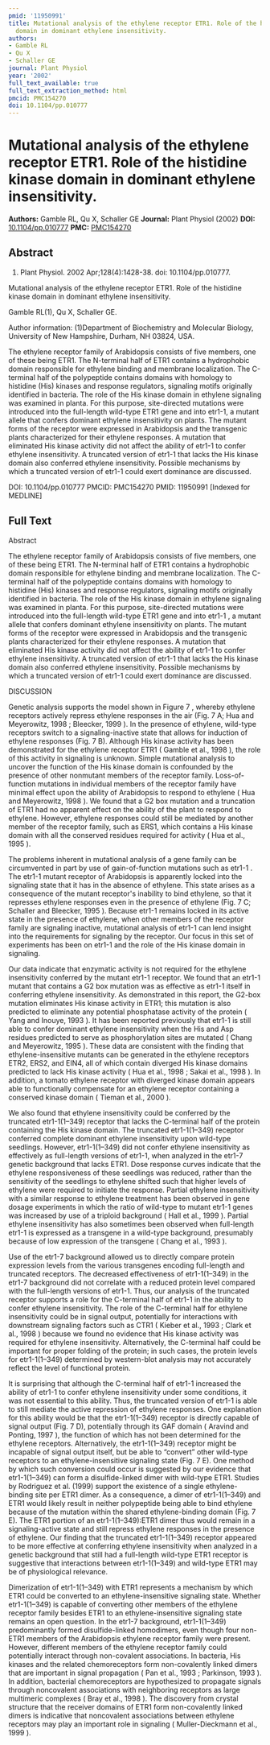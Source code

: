 ```yaml
---
pmid: '11950991'
title: Mutational analysis of the ethylene receptor ETR1. Role of the histidine kinase
  domain in dominant ethylene insensitivity.
authors:
- Gamble RL
- Qu X
- Schaller GE
journal: Plant Physiol
year: '2002'
full_text_available: true
full_text_extraction_method: html
pmcid: PMC154270
doi: 10.1104/pp.010777
---
```


# Mutational analysis of the ethylene receptor ETR1. Role of the histidine kinase domain in dominant ethylene insensitivity.
**Authors:** Gamble RL, Qu X, Schaller GE
**Journal:** Plant Physiol (2002)
**DOI:** [10.1104/pp.010777](https://doi.org/10.1104/pp.010777)
**PMC:** [PMC154270](https://www.ncbi.nlm.nih.gov/pmc/articles/PMC154270/)

## Abstract

1. Plant Physiol. 2002 Apr;128(4):1428-38. doi: 10.1104/pp.010777.

Mutational analysis of the ethylene receptor ETR1. Role of the histidine kinase 
domain in dominant ethylene insensitivity.

Gamble RL(1), Qu X, Schaller GE.

Author information:
(1)Department of Biochemistry and Molecular Biology, University of New 
Hampshire, Durham, NH 03824, USA.

The ethylene receptor family of Arabidopsis consists of five members, one of 
these being ETR1. The N-terminal half of ETR1 contains a hydrophobic domain 
responsible for ethylene binding and membrane localization. The C-terminal half 
of the polypeptide contains domains with homology to histidine (His) kinases and 
response regulators, signaling motifs originally identified in bacteria. The 
role of the His kinase domain in ethylene signaling was examined in planta. For 
this purpose, site-directed mutations were introduced into the full-length 
wild-type ETR1 gene and into etr1-1, a mutant allele that confers dominant 
ethylene insensitivity on plants. The mutant forms of the receptor were 
expressed in Arabidopsis and the transgenic plants characterized for their 
ethylene responses. A mutation that eliminated His kinase activity did not 
affect the ability of etr1-1 to confer ethylene insensitivity. A truncated 
version of etr1-1 that lacks the His kinase domain also conferred ethylene 
insensitivity. Possible mechanisms by which a truncated version of etr1-1 could 
exert dominance are discussed.

DOI: 10.1104/pp.010777
PMCID: PMC154270
PMID: 11950991 [Indexed for MEDLINE]

## Full Text

Abstract

The ethylene receptor family of Arabidopsis consists of five members, one of these being ETR1. The N-terminal half of ETR1 contains a hydrophobic domain responsible for ethylene binding and membrane localization. The C-terminal half of the polypeptide contains domains with homology to histidine (His) kinases and response regulators, signaling motifs originally identified in bacteria. The role of the His kinase domain in ethylene signaling was examined in planta. For this purpose, site-directed mutations were introduced into the full-length wild-type ETR1 gene and into etr1-1 , a mutant allele that confers dominant ethylene insensitivity on plants. The mutant forms of the receptor were expressed in Arabidopsis and the transgenic plants characterized for their ethylene responses. A mutation that eliminated His kinase activity did not affect the ability of etr1-1 to confer ethylene insensitivity. A truncated version of etr1-1 that lacks the His kinase domain also conferred ethylene insensitivity. Possible mechanisms by which a truncated version of etr1-1 could exert dominance are discussed.

DISCUSSION

Genetic analysis supports the model shown in Figure 7 , whereby ethylene receptors actively repress ethylene responses in the air (Fig. 7 A; Hua and Meyerowitz, 1998 ; Bleecker, 1999 ). In the presence of ethylene, wild-type receptors switch to a signaling-inactive state that allows for induction of ethylene responses (Fig. 7 B). Although His kinase activity has been demonstrated for the ethylene receptor ETR1 ( Gamble et al., 1998 ), the role of this activity in signaling is unknown. Simple mutational analysis to uncover the function of the His kinase domain is confounded by the presence of other nonmutant members of the receptor family. Loss-of-function mutations in individual members of the receptor family have minimal effect upon the ability of Arabidopsis to respond to ethylene ( Hua and Meyerowitz, 1998 ). We found that a G2 box mutation and a truncation of ETR1 had no apparent effect on the ability of the plant to respond to ethylene. However, ethylene responses could still be mediated by another member of the receptor family, such as ERS1, which contains a His kinase domain with all the conserved residues required for activity ( Hua et al., 1995 ).

The problems inherent in mutational analysis of a gene family can be circumvented in part by use of gain-of-function mutations such as etr1-1 . The etr1-1 mutant receptor of Arabidopsis is apparently locked into the signaling state that it has in the absence of ethylene. This state arises as a consequence of the mutant receptor's inability to bind ethylene, so that it represses ethylene responses even in the presence of ethylene (Fig. 7 C; Schaller and Bleecker, 1995 ). Because etr1-1 remains locked in its active state in the presence of ethylene, when other members of the receptor family are signaling inactive, mutational analysis of etr1-1 can lend insight into the requirements for signaling by the receptor. Our focus in this set of experiments has been on etr1-1 and the role of the His kinase domain in signaling.

Our data indicate that enzymatic activity is not required for the ethylene insensitivity conferred by the mutant etr1-1 receptor. We found that an etr1-1 mutant that contains a G2 box mutation was as effective as etr1-1 itself in conferring ethylene insensitivity. As demonstrated in this report, the G2-box mutation eliminates His kinase activity in ETR1; this mutation is also predicted to eliminate any potential phosphatase activity of the protein ( Yang and Inouye, 1993 ). It has been reported previously that etr1-1 is still able to confer dominant ethylene insensitivity when the His and Asp residues predicted to serve as phosphorylation sites are mutated ( Chang and Meyerowitz, 1995 ). These data are consistent with the finding that ethylene-insensitive mutants can be generated in the ethylene receptors ETR2, ERS2, and EIN4, all of which contain diverged His kinase domains predicted to lack His kinase activity ( Hua et al., 1998 ; Sakai et al., 1998 ). In addition, a tomato ethylene receptor with diverged kinase domain appears able to functionally compensate for an ethylene receptor containing a conserved kinase domain ( Tieman et al., 2000 ).

We also found that ethylene insensitivity could be conferred by the truncated etr1-1(1–349) receptor that lacks the C-terminal half of the protein containing the His kinase domain. The truncated etr1-1(1–349) receptor conferred complete dominant ethylene insensitivity upon wild-type seedlings. However, etr1-1(1–349) did not confer ethylene insensitivity as effectively as full-length versions of etr1-1, when analyzed in the etr1-7 genetic background that lacks ETR1. Dose response curves indicate that the ethylene responsiveness of these seedlings was reduced, rather than the sensitivity of the seedlings to ethylene shifted such that higher levels of ethylene were required to initiate the response. Partial ethylene insensitivity with a similar response to ethylene treatment has been observed in gene dosage experiments in which the ratio of wild-type to mutant etr1-1 genes was increased by use of a triploid background ( Hall et al., 1999 ). Partial ethylene insensitivity has also sometimes been observed when full-length etr1-1 is expressed as a transgene in a wild-type background, presumably because of low expression of the transgene ( Chang et al., 1993 ).

Use of the etr1-7 background allowed us to directly compare protein expression levels from the various transgenes encoding full-length and truncated receptors. The decreased effectiveness of etr1-1(1–349) in the etr1-7 background did not correlate with a reduced protein level compared with the full-length versions of etr1-1. Thus, our analysis of the truncated receptor supports a role for the C-terminal half of etr1-1 in the ability to confer ethylene insensitivity. The role of the C-terminal half for ethylene insensitivity could be in signal output, potentially for interactions with downstream signaling factors such as CTR1 ( Kieber et al., 1993 ; Clark et al., 1998 ) because we found no evidence that His kinase activity was required for ethylene insensitivity. Alternatively, the C-terminal half could be important for proper folding of the protein; in such cases, the protein levels for etr1-1(1–349) determined by western-blot analysis may not accurately reflect the level of functional protein.

It is surprising that although the C-terminal half of etr1-1 increased the ability of etr1-1 to confer ethylene insensitivity under some conditions, it was not essential to this ability. Thus, the truncated version of etr1-1 is able to still mediate the active repression of ethylene responses. One explanation for this ability would be that the etr1-1(1–349) receptor is directly capable of signal output (Fig. 7 D), potentially through its GAF domain ( Aravind and Ponting, 1997 ), the function of which has not been determined for the ethylene receptors. Alternatively, the etr1-1(1–349) receptor might be incapable of signal output itself, but be able to “convert” other wild-type receptors to an ethylene-insensitive signaling state (Fig. 7 E). One method by which such conversion could occur is suggested by our evidence that etr1-1(1–349) can form a disulfide-linked dimer with wild-type ETR1. Studies by Rodriguez et al. (1999) support the existence of a single ethylene-binding site per ETR1 dimer. As a consequence, a dimer of etr1-1(1–349) and ETR1 would likely result in neither polypeptide being able to bind ethylene because of the mutation within the shared ethylene-binding domain (Fig. 7 E). The ETR1 portion of an etr1-1(1–349):ETR1 dimer thus would remain in a signaling-active state and still repress ethylene responses in the presence of ethylene. Our finding that the truncated etr1-1(1–349) receptor appeared to be more effective at conferring ethylene insensitivity when analyzed in a genetic background that still had a full-length wild-type ETR1 receptor is suggestive that interactions between etr1-1(1–349) and wild-type ETR1 may be of physiological relevance.

Dimerization of etr1-1(1–349) with ETR1 represents a mechanism by which ETR1 could be converted to an ethylene-insensitive signaling state. Whether etr1-1(1–349) is capable of converting other members of the ethylene receptor family besides ETR1 to an ethylene-insensitive signaling state remains an open question. In the etr1-7 background, etr1-1(1–349) predominantly formed disulfide-linked homodimers, even though four non-ETR1 members of the Arabidopsis ethylene receptor family were present. However, different members of the ethylene receptor family could potentially interact through non-covalent associations. In bacteria, His kinases and the related chemoreceptors form non-covalently linked dimers that are important in signal propagation ( Pan et al., 1993 ; Parkinson, 1993 ). In addition, bacterial chemoreceptors are hypothesized to propagate signals through noncovalent associations with neighboring receptors as large multimeric complexes ( Bray et al., 1998 ). The discovery from crystal structure that the receiver domains of ETR1 form non-covalently linked dimers is indicative that noncovalent associations between ethylene receptors may play an important role in signaling ( Muller-Dieckmann et al., 1999 ).
